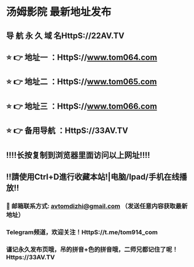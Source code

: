 # 汤姆影院 最新地址发布 
## 导 航 永 久 域 名HttpS://22AV.TV 
## ⭐️ 👉 地址一 ：HttpS://www.tom064.com
## ⭐️ 👉 地址二 ：HttpS://www.tom065.com
## ⭐️ 👉 地址三 ：HttpS://www.tom066.com
## ⭐️ 👉 备用导航 ：HttpS://33AV.TV
## ‼️‼️长按复制到浏览器里面访问以上网址‼️‼️
## ‼️請使用Ctrl+D進行收藏本站!|电脑/Ipad/手机在线播放‼️
### 📧 邮箱联系方式: avtomdizhi@gmail.com （发送任意内容获取最新地址）
### Telegram频道，欢迎关注！HttpS://t.me/tom914_com
### 谨记永久发布页哦，吊的拼音+色的拼音哦，二师兄都记住了呢！Https://33AV.TV 
